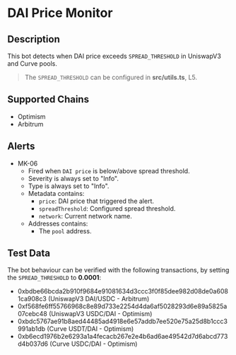 # DAI Price Monitor

## Description

This bot detects when DAI price exceeds `SPREAD_THRESHOLD` in UniswapV3 and Curve pools.

> The `SPREAD_THRESHOLD` can be configured in **src/utils.ts**, L5.

## Supported Chains

- Optimism
- Arbitrum

## Alerts

- MK-06
  - Fired when `DAI price` is below/above spread threshold.
  - Severity is always set to "Info".
  - Type is always set to "Info".
  - Metadata contains:
    - `price`: DAI price that triggered the alert.
    - `spreadThreshold`: Configured spread threshold.
    - `network`: Current network name.
  - Addresses contains:
    - The `pool` address.

## Test Data

The bot behaviour can be verified with the following transactions, by setting the `SPREAD_THRESHOLD` to **0.0001**:

- 0xbdbe66bcda2b910f9684e91081634d3ccc3f0f85dee982d08de0a6081ca908c3 (UniswapV3 DAI/USDC - Arbitrum)
- 0xf568fe6ff55766968c8e89d733e2254d4da6af5028293d6e89a5825a07cebc48 (UniswapV3 USDC/DAI - Optimism)
- 0xbdc5767ae91b8aed44485ad4918e6e57addb7ee520e75a25d8b1ccc3991ab1db (Curve USDT/DAI - Optimism)
- 0xb6ecd1976b2e6293a1a4fecacb267e2e4b6ad6ae49542d7d6abcd773d4b037d6 (Curve USDC/DAI - Optimism)
